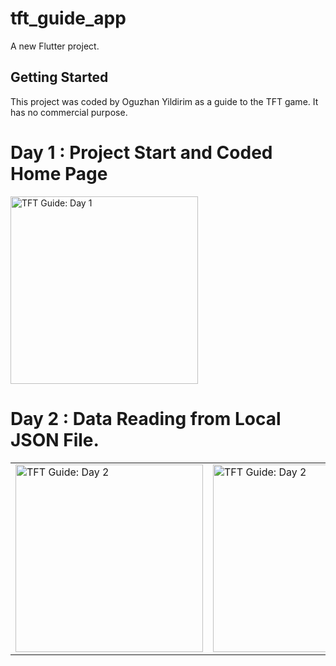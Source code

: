 # tft_guide_app

A new Flutter project.

## Getting Started

This project was coded by Oguzhan Yildirim as a guide to the TFT game. It has no commercial purpose.

<h1> Day 1 : Project Start and Coded Home Page </h1>


<img src="https://i.hizliresim.com/8w7bvik.png" alt="TFT Guide: Day 1" width = "300">

<h1> Day 2 : Data Reading from Local JSON File. </h1>

<table style="width:100%">
  <tr>
    <td><img src="https://i.hizliresim.com/t0phifc.png" alt="TFT Guide: Day 2" width = "300"></td>
    <td><img src="https://i.hizliresim.com/9i194ou.png" alt="TFT Guide: Day 2" width = "300"></td>
    <td><img src="https://i.hizliresim.com/hpwbgzx.png" alt="TFT Guide: Day 2" width = "300"></td>
  </tr>
</table>
